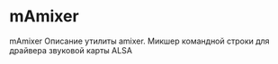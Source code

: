 # mAmixer
mAmixer Описание утилиты amixer.  Mикшер командной строки для драйвера звуковой карты ALSA
